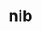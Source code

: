 ---
category: 3-letters
denotation: null
name: nib
reference_link: https://www.etymonline.com/word/nib
root_language: null
root_name: null
title: nib
type: free
word_sums:
- respelling: nib
  sum: 'Nib + '
---